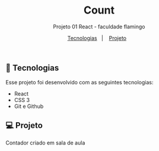 <h1 align="center"> Count </h1>

<p align="center">
Projeto 01 React - faculdade flamingo
</p>

<p align="center">
  <a href="#-tecnologias">Tecnologias</a>&nbsp;&nbsp;&nbsp;|&nbsp;&nbsp;&nbsp;
  <a href="#-projeto">Projeto</a>&nbsp;&nbsp;&nbsp;
</p>

<br>


## 🚀 Tecnologias

Esse projeto foi desenvolvido com as seguintes tecnologias:

- React
- CSS 3
- Git e Github

## 💻 Projeto

Contador criado em sala de aula

